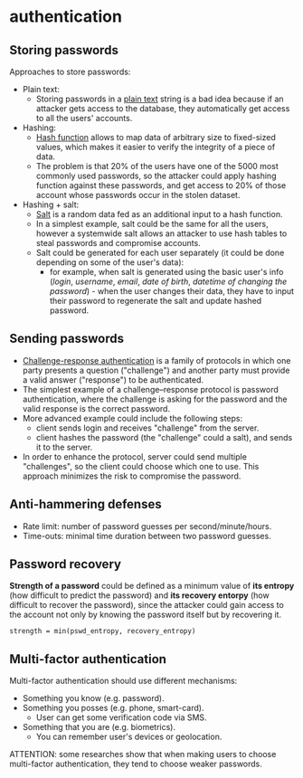 # authentication

## Storing passwords 

Approaches to store passwords:
- Plain text: 
    - Storing passwords in a [plain text](https://en.wikipedia.org/wiki/Plain_text) string is a bad idea because if an attacker gets access to the database, they automatically get access to all the users' accounts.
- Hashing: 
    - [Hash function](https://en.wikipedia.org/wiki/Hash_function) allows to map data of arbitrary size to fixed-sized values, which makes it easier to verify the integrity of a piece of data.
    - The problem is that 20% of the users have one of the 5000 most commonly used passwords, so the attacker could apply hashing function against these passwords, and get access to 20% of those account whose passwords occur in the stolen dataset.
- Hashing + salt: 
    - [Salt](https://en.wikipedia.org/wiki/Salt_(cryptography)) is a random data fed as an additional input to a hash function.
    - In a simplest example, salt could be the same for all the users, however a systemwide salt allows an attacker to use hash tables to steal passwords and compromise accounts.
    - Salt could be generated for each user separately (it could be done depending on some of the user's data): 
        - for example, when salt is generated using the basic user's info (*login*, *username*, *email*, *date of birth*, *datetime of changing the password*) - when the user changes their data, they have to input their password to regenerate the salt and update hashed password.

## Sending passwords 

- [Challenge-response authentication](https://en.wikipedia.org/wiki/Challenge%E2%80%93response_authentication) is a family of protocols in which one party presents a question ("challenge") and another party must provide a valid answer ("response") to be authenticated. 
- The simplest example of a challenge–response protocol is password authentication, where the challenge is asking for the password and the valid response is the correct password.
- More advanced example could include the following steps:
    - client sends login and receives "challenge" from the server.
    - client hashes the password (the "challenge" could a salt), and sends it to the server.
- In order to enhance the protocol, server could send multiple "challenges", so the client could choose which one to use. This approach minimizes the risk to compromise the password.

## Anti-hammering defenses 

- Rate limit: number of password guesses per second/minute/hours.
- Time-outs: minimal time duration between two password guesses.

## Password recovery 

**Strength of a password** could be defined as a minimum value of **its entropy** (how difficult to predict the password) and **its recovery entorpy** (how difficult to recover the password), since the attacker could gain access to the account not only by knowing the password itself but by recovering it.
```
strength = min(pswd_entropy, recovery_entropy)
```

## Multi-factor authentication 

Multi-factor authentication should use different mechanisms: 
- Something you know (e.g. password).
- Something you posses (e.g. phone, smart-card).
    - User can get some verification code via SMS.
- Something that you are (e.g. biometrics).
    - You can remember user's devices or geolocation.

ATTENTION: some researches show that when making users to choose multi-factor authentication, they tend to choose weaker passwords.
